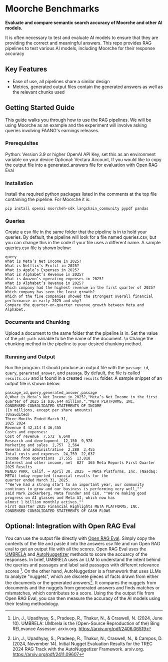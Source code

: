 # Moorche Benchmarks

**Evaluate and compare semantic search accuracy of Moorche and other AI models.**

It is often necessary to test and evaluate AI models to ensure that they are providing the correct and meaningful answers. This repo provides RAG pipelines to test various AI models, including Moorche for their response accuracy

## Key Features
- Ease of use, all pipelines share a similar design
- Metrics, generated output files contain the generated answers as well as the relevant chunks used
## Getting Started Guide
This guide walks you through how to use the RAG pipelines. We will be using Moorche as an example and the experiment will involve asking queries involving FAANG's earnings releases.
### Prerequisites
Python: Version 3.9 or higher
OpenAI API Key, set this as an environment variable on your device
Optional: Vectara Account, If you would like to copy the output file into a generated_answers file for evaluation with Open RAG Eval
### Installation
Install the required python packages listed in the comments at the top file containing the pipeline. For Moorche it is:
```
pip install openai moorcheh-sdk langchain_community pypdf pandas
```
### Queries
Create a csv file in the same folder that the pipeline is in to hold your queries. By default, the pipeline will look for a file named queries.csv, but you can change this in the code if your file uses a different name. A sample queries.csv file is shown below:
```
query
What is Meta’s Net Income in 2025?
What is Netflix’s Profit in 2025?
What is Apple’s Expenses in 2025?
What is Alphabet’s Revenue in 2025?
What is Amazon’s operating expenses in 2025?
What is Alphabet’s Revenue in 2025?
Which company had the highest revenue in the first quarter of 2025?
Which company has seen the least growth?
Which of the five companies showed the strongest overall financial performance in early 2025 and why?
Compare the quarter-on-quarter revenue growth between Meta and Alphabet.
```
### Documents and Chunking
Upload a document to the same folder that the pipeline is in. Set the value of the `pdf_path` variable to be the name of the document. \n
Change the chunking method in the pipeline to your desired chunking method.
### Running and Output
Run the program. It should produce an output file with the `passage_id`, `query`, `generated_answer`, and `passage`. By default, the file is called `results.csv` and is found in a created `results` folder. A sample snippet of an output file is shown below:
```
passage_id,query,generated_answer,passage
0,What is Meta’s Net Income in 2025?,"Meta’s Net Income in the first quarter of 2025 is $16,644 million.","META PLATFORMS, INC.
CONDENSED CONSOLIDATED STATEMENTS OF INCOME
(In millions, except per share amounts)
(Unaudited)
Three Months Ended March 31,
2025 2024
Revenue $ 42,314 $ 36,455 
Costs and expenses:
Cost of revenue  7,572  6,640 
Research and development  12,150  9,978 
Marketing and sales  2,757  2,564 
General and administrative  2,280  3,455 
Total costs and expenses  24,759  22,637 
Income from operations  17,555  13,818 
Interest and other income, net  827  365 Meta Reports First Quarter 2025 Results
MENLO PARK, Calif. – April 30, 2025  – Meta Platforms, Inc. (Nasdaq: META) today reported financial results for the 
quarter ended March 31, 2025.
""We've had a strong start to an important year, our community continues to grow and our business is performing very well,"" 
said Mark Zuckerberg, Meta founder and CEO. ""We're making good progress on AI glasses and Meta AI, which now has 
almost 1 billion monthly actives.""
First Quarter 2025 Financial Highlights META PLATFORMS, INC.
CONDENSED CONSOLIDATED STATEMENTS OF CASH FLOWS
```
## Optional: Integration with Open RAG Eval
You can use the output file directly with [Open RAG Eval](https://github.com/vectara/open-rag-eval?tab=readme-ov-file). Simply copy the contents of the file and paste it into the answers csv file and run Open RAG eval to get an output file with all the scores.
Open RAG Eval uses the [UMBRELA](https://arxiv.org/pdf/2406.06519) and [AutoNuggetizer](https://arxiv.org/pdf/2411.09607) methods to score the accuarcy of the responses.
In brief, UMBRELA uses an LLM to understand the intent behind the queries and passages and label said passages with different relevance scores [^1]. On the other hand, AutoNuggetizer is a framework that uses LLMs to analyze "nuggets", which are discrete pieces of facts drawn from either the documents or the generated answers[^2]. It compares the nuggets from documents and the nuggets from generated answers and finds matches or mismatches, which contributes to a score. Using the the output file from Open RAG Eval, you can then measure the accuracy of the AI models using their testing methodology.

[^1]:Lin, J., Upadhyay, S., Pradeep, R., Thakur, N., & Craswell, N. (2024, June 10). UMBRELA: UMbrela is the (Open-Source Reproduction of the) Bing RELevance Assessor. arxiv.org. https://arxiv.org/pdf/2406.06519 
[^2]: Lin, J., Upadhyay, S., Pradeep, R., Thakur, N., Craswell, N., & Campos, D. (2024, November 14). Initial Nugget Evaluation Results for the TREC 2024 RAG Track with the AutoNuggetizer Framework. arxiv.org. https://arxiv.org/pdf/2411.09607 
